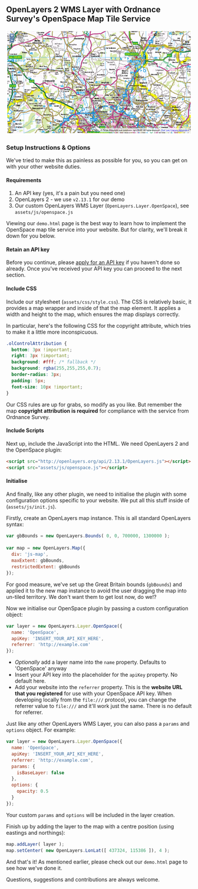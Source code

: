 ## OpenLayers 2 WMS Layer with Ordnance Survey's OpenSpace Map Tile Service

![Ordnance Survey's OpenSpace Map Tiles](https://github.com/os-toolkit/ol-openspace/blob/master/assets/imgs/openspace-screenshot.png "Ordnance Survey's OpenSpace Map Tiles")

### Setup Instructions &amp; Options

We've tried to make this as painless as possible for you, so you can get on with your other website duties.

#### Requirements

1. An API key (yes, it's a pain but you need one)
2. OpenLayers 2 - we use `v2.13.1` for our demo
3. Our custom OpenLayers WMS Layer (`OpenLayers.Layer.OpenSpace`), see `assets/js/openspace.js`

Viewing our `demo.html` page is the best way to learn how to implement the OpenSpace map tile service into your website. But for clarity, we'll break it down for you below.

#### Retain an API key

Before you continue, please [apply for an API key](https://openspaceregister.ordnancesurvey.co.uk/osmapapi/register.do) if you haven't done so already. Once you've received your API key you can proceed to the next section.

#### Include CSS

Include our stylesheet (`assets/css/style.css`). The CSS is relatively basic, it provides a map wrapper and inside of that the map element. It applies a width and height to the map, which ensures the map displays correctly.

In particular, here's the following CSS for the copyright attribute, which tries to make it a little more inconspicuous.

```css
.olControlAttribution {
  bottom: 3px !important;
  right: 3px !important;
  background: #fff; /* fallback */
  background: rgba(255,255,255,0.7);
  border-radius: 3px;
  padding: 5px;
  font-size: 10px !important;
}
```

Our CSS rules are up for grabs, so modify as you like. But remember the map **copyright attribution is required** for compliance with the service from Ordnance Survey.

#### Include Scripts

Next up, include the JavaScript into the HTML. We need OpenLayers 2 and the OpenSpace plugin:

```html
<script src="http://openlayers.org/api/2.13.1/OpenLayers.js"></script>
<script src="assets/js/openspace.js"></script>
```

#### Initialise

And finally, like any other plugin, we need to initialise the plugin with some configuration options specific to your website. We put all this stuff inside of (`assets/js/init.js`).

Firstly, create an OpenLayers map instance. This is all standard OpenLayers syntax:

```javascript
var gbBounds = new OpenLayers.Bounds( 0, 0, 700000, 1300000 );

var map = new OpenLayers.Map({
  div: 'js-map',
  maxExtent: gbBounds,
  restrictedExtent: gbBounds
});
```

For good measure, we've set up the Great Britain bounds (`gbBounds`) and applied it to the new map instance to avoid the user dragging the map into un-tiled territory. We don't want them to get lost now, do we!?

Now we initialise our OpenSpace plugin by passing a custom configuration object:

```javascript
var layer = new OpenLayers.Layer.OpenSpace({
  name: 'OpenSpace',
  apiKey: 'INSERT_YOUR_API_KEY_HERE',
  referrer: 'http://example.com'
});
```

- *Optionally* add a layer name into the `name` property. Defaults to 'OpenSpace' anyway
- Insert your API key into the placeholder for the `apiKey` property. No default here.
- Add your website into the `referrer` property. This is the **website URL that you registered** for use with your OpenSpace API key. When developing locally from the `file:///` protocol, you can change the referrer value to `file:///` and it'll work just the same. There is no default for referrer.

Just like any other OpenLayers WMS Layer, you can also pass a `params` and `options` object. For example:

```javascript
var layer = new OpenLayers.Layer.OpenSpace({
  name: 'OpenSpace',
  apiKey: 'INSERT_YOUR_API_KEY_HERE',
  referrer: 'http://example.com',
  params: {
    isBaseLayer: false
  },
  options: {
    opacity: 0.5
  }
});
```

Your custom `params` and `options` will be included in the layer creation.

Finish up by adding the layer to the map with a centre position (using eastings and northings):

```javascript
map.addLayer( layer );
map.setCenter( new OpenLayers.LonLat([ 437324, 115386 ]), 4 );
```

And that's it! As mentioned earlier, please check out our `demo.html` page to see how we've done it.

Questions, suggestions and contributions are always welcome.
